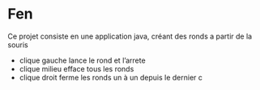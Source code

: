 # Fen

Ce projet consiste en une application java, créant des ronds a partir de la souris

* clique gauche lance le rond et l’arrete
* clique milieu efface tous les ronds
* clique droit ferme les ronds un à un depuis le dernier c
